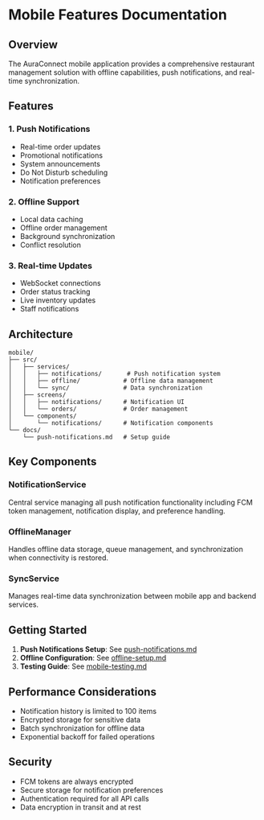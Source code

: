 # Mobile Features Documentation

## Overview

The AuraConnect mobile application provides a comprehensive restaurant management solution with offline capabilities, push notifications, and real-time synchronization.

## Features

### 1. Push Notifications
- Real-time order updates
- Promotional notifications
- System announcements
- Do Not Disturb scheduling
- Notification preferences

### 2. Offline Support
- Local data caching
- Offline order management
- Background synchronization
- Conflict resolution

### 3. Real-time Updates
- WebSocket connections
- Order status tracking
- Live inventory updates
- Staff notifications

## Architecture

```
mobile/
├── src/
│   ├── services/
│   │   ├── notifications/       # Push notification system
│   │   ├── offline/            # Offline data management
│   │   └── sync/               # Data synchronization
│   ├── screens/
│   │   ├── notifications/      # Notification UI
│   │   └── orders/             # Order management
│   └── components/
│       └── notifications/      # Notification components
└── docs/
    └── push-notifications.md   # Setup guide
```

## Key Components

### NotificationService
Central service managing all push notification functionality including FCM token management, notification display, and preference handling.

### OfflineManager
Handles offline data storage, queue management, and synchronization when connectivity is restored.

### SyncService
Manages real-time data synchronization between mobile app and backend services.

## Getting Started

1. **Push Notifications Setup**: See [push-notifications.md](./push-notifications.md)
2. **Offline Configuration**: See [offline-setup.md](./offline-setup.md)
3. **Testing Guide**: See [mobile-testing.md](./mobile-testing.md)

## Performance Considerations

- Notification history is limited to 100 items
- Encrypted storage for sensitive data
- Batch synchronization for offline data
- Exponential backoff for failed operations

## Security

- FCM tokens are always encrypted
- Secure storage for notification preferences
- Authentication required for all API calls
- Data encryption in transit and at rest